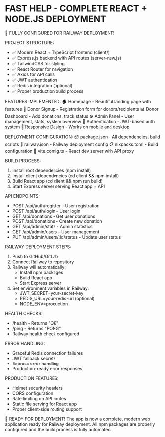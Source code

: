 FAST HELP - COMPLETE REACT + NODE.JS DEPLOYMENT
==============================================

🎉 FULLY CONFIGURED FOR RAILWAY DEPLOYMENT!

PROJECT STRUCTURE:
- ✅ Modern React + TypeScript frontend (client/)
- ✅ Express.js backend with API routes (server-new.js)
- ✅ TailwindCSS for styling
- ✅ React Router for navigation
- ✅ Axios for API calls
- ✅ JWT authentication
- ✅ Redis integration (optional)
- ✅ Proper production build process

FEATURES IMPLEMENTED:
🏠 Homepage - Beautiful landing page with features
🥘 Donor Signup - Registration form for donors/recipients
📊 Donor Dashboard - Add donations, track status
⚙️ Admin Panel - User management, stats, system overview
🔐 Authentication - JWT-based auth system
📱 Responsive Design - Works on mobile and desktop

DEPLOYMENT CONFIGURATION:
📦 package.json - All dependencies, build scripts
🚂 railway.json - Railway deployment config
📋 nixpacks.toml - Build configuration
🔧 vite.config.ts - React dev server with API proxy

BUILD PROCESS:
1. Install root dependencies (npm install)
2. Install client dependencies (cd client && npm install)  
3. Build React app (cd client && npm run build)
4. Start Express server serving React app + API

API ENDPOINTS:
- POST /api/auth/register - User registration
- POST /api/auth/login - User login
- GET /api/donations - Get user donations
- POST /api/donations - Create new donation
- GET /api/admin/stats - Admin statistics
- GET /api/admin/users - User management
- PUT /api/admin/users/:id/status - Update user status

RAILWAY DEPLOYMENT STEPS:
1. Push to GitHub/GitLab
2. Connect Railway to repository
3. Railway will automatically:
   - Install npm packages
   - Build React app
   - Start Express server
4. Set environment variables in Railway:
   - JWT_SECRET=your-secret-key
   - REDIS_URL=your-redis-url (optional)
   - NODE_ENV=production

HEALTH CHECKS:
- /health - Returns "OK" 
- /ping - Returns "PONG"
- Railway health check configured

ERROR HANDLING:
- Graceful Redis connection failures
- JWT fallback secrets
- Express error handling
- Production-ready error responses

PRODUCTION FEATURES:
- Helmet security headers
- CORS configuration
- Rate limiting on API routes
- Static file serving for React app
- Proper client-side routing support

🚀 READY FOR DEPLOYMENT!
The app is now a complete, modern web application ready for Railway deployment.
All npm packages are properly configured and the build process is fully automated.
